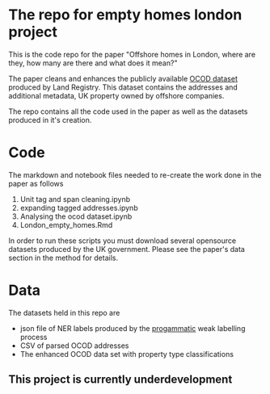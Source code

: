 # The repo for empty homes london project

This is the code repo for the paper "Offshore homes in London, where are they, how many are there and what does it mean?"

The paper cleans and enhances the publicly available [OCOD dataset](https://use-land-property-data.service.gov.uk/datasets/ocod) produced by Land Registry. This dataset contains the addresses and additional metadata, UK property owned by offshore companies.

The repo contains all the code used in the paper as well as the datasets produced in it's creation.

# Code

The markdown and notebook files needed to re-create the work done in the paper as follows

1. Unit tag and span cleaning.ipynb
2. expanding tagged addresses.ipynb
3. Analysing the ocod dataset.ipynb
4. London_empty_homes.Rmd

In order to run these scripts you must download several opensource datasets produced by the UK government.
Please see the paper's data section in the method for details.

# Data
The datasets held in this repo are

- json file of NER labels produced by the [progammatic](https://programmatic.humanloop.com/) weak labelling process
- CSV of parsed OCOD addresses
- The enhanced OCOD data set with property type classifications

## This project is currently underdevelopment
